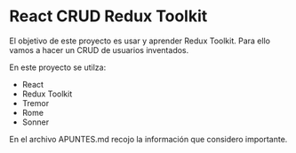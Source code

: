 # React CRUD Redux Toolkit 

El objetivo de este proyecto es usar y aprender Redux Toolkit. Para ello vamos a hacer un CRUD de usuarios inventados.

En este proyecto se utilza: 
  - React 
  - Redux Toolkit 
  - Tremor
  - Rome
  - Sonner

En el archivo APUNTES.md recojo la información que considero importante.
